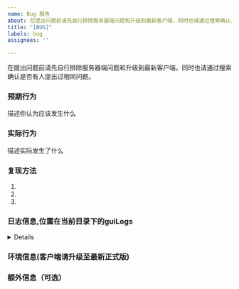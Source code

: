 ```yaml
---
name: Bug 报告
about: 在提出问题前请先自行排除服务器端问题和升级到最新客户端，同时也请通过搜索确认是否有人提出过相同问题。
title: "[BUG]"
labels: bug
assignees: ''

---
```


在提出问题前请先自行排除服务器端问题和升级到最新客户端，同时也请通过搜索确认是否有人提出过相同问题。  

### 预期行为
描述你认为应该发生什么

### 实际行为
描述实际发生了什么

### 复现方法
1.
2.
3.

### 日志信息,位置在当前目录下的guiLogs
<details>

```
在这里粘贴日志
```
</details>

### 环境信息(客户端请升级至最新正式版)

### 额外信息（可选）
